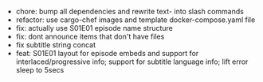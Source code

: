 * chore: bump all dependencies and rewrite text- into slash commands
* refactor: use cargo-chef images and template docker-compose.yaml file
* fix: actually use S01E01 episode name structure
* fix: dont announce items that don't have files
* fix subtitle string concat
* feat: S01E01 layout for episode embeds and support for interlaced/progressive info; support for subtitle language info; lift error sleep to 5secs
